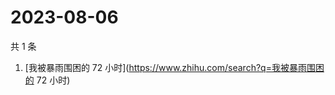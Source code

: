 # 2023-08-06

共 1 条

<!-- BEGIN ZHIHUSEARCH -->
<!-- 最后更新时间 Sun Aug 06 2023 01:04:09 GMT+0800 (China Standard Time) -->
1. [我被暴雨围困的 72 小时](https://www.zhihu.com/search?q=我被暴雨围困的 72 小时)
<!-- END ZHIHUSEARCH -->
